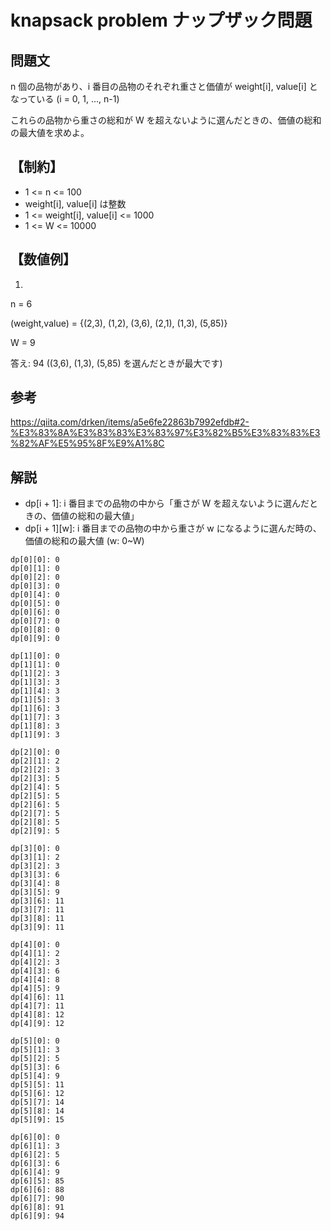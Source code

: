 # knapsack problem ナップザック問題

## 問題文

n 個の品物があり、i 番目の品物のそれぞれ重さと価値が weight[i], value[i] となっている (i = 0, 1, ..., n-1)

これらの品物から重さの総和が W を超えないように選んだときの、価値の総和の最大値を求めよ。

## 【制約】

* 1 <= n <= 100
* weight[i], value[i] は整数
* 1 <= weight[i], value[i] <= 1000
* 1 <= W <= 10000

## 【数値例】

 1)

   n = 6

   (weight,value) = {(2,3), (1,2), (3,6), (2,1), (1,3), (5,85)}

   W = 9

   答え: 94 ((3,6), (1,3), (5,85) を選んだときが最大です)

## 参考

https://qiita.com/drken/items/a5e6fe22863b7992efdb#2-%E3%83%8A%E3%83%83%E3%83%97%E3%82%B5%E3%83%83%E3%82%AF%E5%95%8F%E9%A1%8C

## 解説

* dp[i + 1]: i 番目までの品物の中から「重さが W を超えないように選んだときの、価値の総和の最大値」
* dp[i + 1][w]: i 番目までの品物の中から重さが w になるように選んだ時の、価値の総和の最大値 (w: 0~W)

```
dp[0][0]: 0
dp[0][1]: 0
dp[0][2]: 0
dp[0][3]: 0
dp[0][4]: 0
dp[0][5]: 0
dp[0][6]: 0
dp[0][7]: 0
dp[0][8]: 0
dp[0][9]: 0

dp[1][0]: 0
dp[1][1]: 0
dp[1][2]: 3
dp[1][3]: 3
dp[1][4]: 3
dp[1][5]: 3
dp[1][6]: 3
dp[1][7]: 3
dp[1][8]: 3
dp[1][9]: 3

dp[2][0]: 0
dp[2][1]: 2
dp[2][2]: 3
dp[2][3]: 5
dp[2][4]: 5
dp[2][5]: 5
dp[2][6]: 5
dp[2][7]: 5
dp[2][8]: 5
dp[2][9]: 5

dp[3][0]: 0
dp[3][1]: 2
dp[3][2]: 3
dp[3][3]: 6
dp[3][4]: 8
dp[3][5]: 9
dp[3][6]: 11
dp[3][7]: 11
dp[3][8]: 11
dp[3][9]: 11

dp[4][0]: 0
dp[4][1]: 2
dp[4][2]: 3
dp[4][3]: 6
dp[4][4]: 8
dp[4][5]: 9
dp[4][6]: 11
dp[4][7]: 11
dp[4][8]: 12
dp[4][9]: 12

dp[5][0]: 0
dp[5][1]: 3
dp[5][2]: 5
dp[5][3]: 6
dp[5][4]: 9
dp[5][5]: 11
dp[5][6]: 12
dp[5][7]: 14
dp[5][8]: 14
dp[5][9]: 15

dp[6][0]: 0
dp[6][1]: 3
dp[6][2]: 5
dp[6][3]: 6
dp[6][4]: 9
dp[6][5]: 85
dp[6][6]: 88
dp[6][7]: 90
dp[6][8]: 91
dp[6][9]: 94
```
